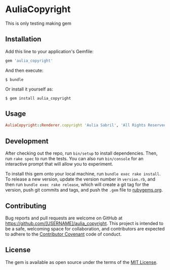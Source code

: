 # AuliaCopyright

This is only testing making gem

## Installation

Add this line to your application's Gemfile:

```ruby
gem 'aulia_copyright'
```

And then execute:

    $ bundle

Or install it yourself as:

    $ gem install aulia_copyright

## Usage

```ruby
AuliaCopyright::Renderer.copyright 'Aulia Sabril', 'All Rights Reserved'
```

## Development

After checking out the repo, run `bin/setup` to install dependencies. Then, run `rake spec` to run the tests. You can also run `bin/console` for an interactive prompt that will allow you to experiment.

To install this gem onto your local machine, run `bundle exec rake install`. To release a new version, update the version number in `version.rb`, and then run `bundle exec rake release`, which will create a git tag for the version, push git commits and tags, and push the `.gem` file to [rubygems.org](https://rubygems.org).

## Contributing

Bug reports and pull requests are welcome on GitHub at https://github.com/[USERNAME]/aulia_copyright. This project is intended to be a safe, welcoming space for collaboration, and contributors are expected to adhere to the [Contributor Covenant](http://contributor-covenant.org) code of conduct.


## License

The gem is available as open source under the terms of the [MIT License](http://opensource.org/licenses/MIT).
